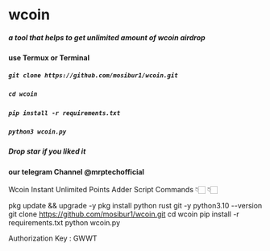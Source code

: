 # wcoin
##### a tool that helps to get unlimited amount of wcoin airdrop
#### use Termux or Terminal  

##### `git clone https://github.com/mosibur1/wcoin.git`
##### `cd wcoin`
##### `pip install -r requirements.txt`
##### `python3 wcoin.py`

##### Drop star if you liked it
#### our telegram Channel @mrptechofficial
Wcoin Instant Unlimited Points Adder Script Commands 👇🏻 👇🏻 


pkg update && upgrade -y
pkg install python rust git -y
python3.10 --version
git clone https://github.com/mosibur1/wcoin.git
cd wcoin
pip install -r requirements.txt
python wcoin.py

Authorization Key : GWWT

















